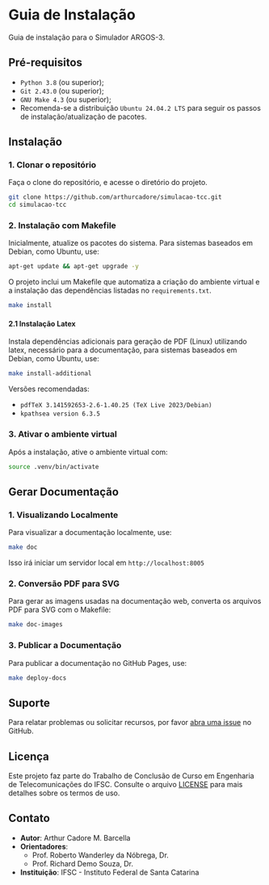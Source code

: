 # Guia de Instalação

Guia de instalação para o Simulador ARGOS-3. 

## Pré-requisitos

- `Python 3.8` (ou superior);
- `Git 2.43.0` (ou superior);
- `GNU Make 4.3` (ou superior);
- Recomenda-se a distribuição `Ubuntu 24.04.2 LTS` para seguir os passos de instalação/atualização de pacotes.  

## Instalação

### 1. Clonar o repositório

Faça o clone do repositório, e acesse o diretório do projeto.

```bash
git clone https://github.com/arthurcadore/simulacao-tcc.git
cd simulacao-tcc
```

### 2. Instalação com Makefile

Inicialmente, atualize os pacotes do sistema. Para sistemas baseados em Debian, como Ubuntu, use:

```bash
apt-get update && apt-get upgrade -y
```

O projeto inclui um Makefile que automatiza a criação do ambiente virtual e a instalação das dependências listadas no `requirements.txt`.

```bash
make install
```

#### 2.1 Instalação Latex

Instala dependências adicionais para geração de PDF (Linux) utilizando latex, necessário para a documentação, para sistemas baseados em Debian, como Ubuntu, use: 

```bash
make install-additional
```

Versões recomendadas: 

- `pdfTeX 3.141592653-2.6-1.40.25 (TeX Live 2023/Debian)`
- `kpathsea version 6.3.5`

### 3. Ativar o ambiente virtual

Após a instalação, ative o ambiente virtual com:

```bash
source .venv/bin/activate
```

## Gerar Documentação

### 1. Visualizando Localmente

Para visualizar a documentação localmente, use:

```bash
make doc
```

Isso irá iniciar um servidor local em `http://localhost:8005`

### 2. Conversão PDF para SVG

Para gerar as imagens usadas na documentação web, converta os arquivos PDF para SVG com o Makefile:

```bash
make doc-images
```

### 3. Publicar a Documentação

Para publicar a documentação no GitHub Pages, use:

```bash
make deploy-docs
```

## Suporte

Para relatar problemas ou solicitar recursos, por favor [abra uma issue](https://github.com/arthurcadore/simulacao-tcc/issues) no GitHub.

## Licença

Este projeto faz parte do Trabalho de Conclusão de Curso em Engenharia de Telecomunicações do IFSC. Consulte o arquivo [LICENSE](https://github.com/arthurcadore/simulacao-tcc/blob/main/LICENSE) para mais detalhes sobre os termos de uso.

## Contato

- **Autor**: Arthur Cadore M. Barcella
- **Orientadores**: 
  - Prof. Roberto Wanderley da Nóbrega, Dr.
  - Prof. Richard Demo Souza, Dr.
- **Instituição**: IFSC - Instituto Federal de Santa Catarina